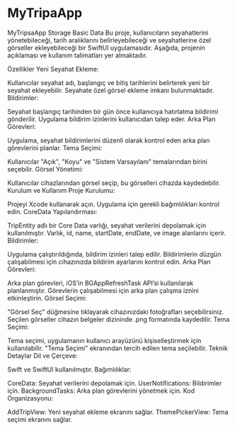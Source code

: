 # MyTripaApp
MyTripsaApp Storage Basic Data
Bu proje, kullanıcıların seyahatlerini yönetebileceği, tarih aralıklarını belirleyebileceği ve seyahatlerine özel görseller ekleyebileceği bir SwiftUI uygulamasıdır. Aşağıda, projenin açıklaması ve kullanım talimatları yer almaktadır.

Özellikler
Yeni Seyahat Ekleme:

Kullanıcılar seyahat adı, başlangıç ve bitiş tarihlerini belirterek yeni bir seyahat ekleyebilir.
Seyahate özel görsel ekleme imkanı bulunmaktadır.
Bildirimler:

Seyahat başlangıç tarihinden bir gün önce kullanıcıya hatırlatma bildirimi gönderilir.
Uygulama bildirim izinlerini kullanıcıdan talep eder.
Arka Plan Görevleri:

Uygulama, seyahat bildirimlerini düzenli olarak kontrol eden arka plan görevlerini planlar.
Tema Seçimi:

Kullanıcılar "Açık", "Koyu" ve "Sistem Varsayılanı" temalarından birini seçebilir.
Görsel Yönetimi:

Kullanıcılar cihazlarından görsel seçip, bu görselleri cihazda kaydedebilir.
Kurulum ve Kullanım
Proje Kurulumu:

Projeyi Xcode kullanarak açın.
Uygulama için gerekli bağımlılıkları kontrol edin.
CoreData Yapılandırması:

TripEntity adlı bir Core Data varlığı, seyahat verilerini depolamak için kullanılmıştır.
Varlık, id, name, startDate, endDate, ve image alanlarını içerir.
Bildirimler:

Uygulama çalıştırıldığında, bildirim izinleri talep edilir.
Bildirimlerin düzgün çalışabilmesi için cihazınızda bildirim ayarlarını kontrol edin.
Arka Plan Görevleri:

Arka plan görevleri, iOS’in BGAppRefreshTask API’si kullanılarak planlanmıştır.
Görevlerin çalışabilmesi için arka plan çalışma iznini etkinleştirin.
Görsel Seçimi:

"Görsel Seç" düğmesine tıklayarak cihazınızdaki fotoğrafları seçebilirsiniz.
Seçilen görseller cihazın belgeler dizininde .png formatında kaydedilir.
Tema Seçimi:

Tema seçimi, uygulamanın kullanıcı arayüzünü kişiselleştirmek için kullanılabilir.
"Tema Seçimi" ekranından tercih edilen tema seçilebilir.
Teknik Detaylar
Dil ve Çerçeve:

Swift ve SwiftUI kullanılmıştır.
Bağımlılıklar:

CoreData: Seyahat verilerini depolamak için.
UserNotifications: Bildirimler için.
BackgroundTasks: Arka plan görevlerini yönetmek için.
Kod Organizasyonu:

AddTripView: Yeni seyahat ekleme ekranını sağlar.
ThemePickerView: Tema seçimi ekranını sağlar.
